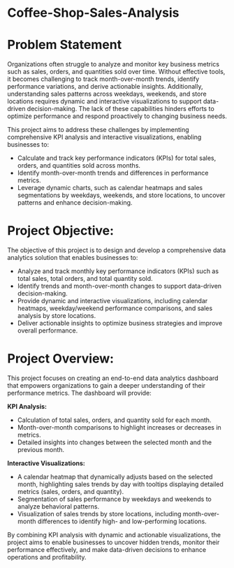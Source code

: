 # Coffee-Shop-Sales-Analysis


# **Problem Statement**

Organizations often struggle to analyze and monitor key business metrics such as sales, orders, and quantities sold over time. Without effective tools, it becomes challenging to track month-over-month trends, identify performance variations, and derive actionable insights. Additionally, understanding sales patterns across weekdays, weekends, and store locations requires dynamic and interactive visualizations to support data-driven decision-making. The lack of these capabilities hinders efforts to optimize performance and respond proactively to changing business needs.

This project aims to address these challenges by implementing comprehensive KPI analysis and interactive visualizations, enabling businesses to:

- Calculate and track key performance indicators (KPIs) for total sales, orders, and quantities sold across months.
- Identify month-over-month trends and differences in performance metrics.
- Leverage dynamic charts, such as calendar heatmaps and sales segmentations by weekdays, weekends, and store locations, to uncover patterns and enhance decision-making.

 # **Project Objective:**

The objective of this project is to design and develop a comprehensive data analytics solution that enables businesses to:

 - Analyze and track monthly key performance indicators (KPIs) such as total sales, total orders, and total quantity sold.
 - Identify trends and month-over-month changes to support data-driven decision-making.
 - Provide dynamic and interactive visualizations, including calendar heatmaps, weekday/weekend performance comparisons, and sales analysis by store locations.
 -  Deliver actionable insights to optimize business strategies and improve overall performance.

# **Project Overview:**

This project focuses on creating an end-to-end data analytics dashboard that empowers organizations to gain a deeper understanding of their performance metrics. The dashboard will provide:

**KPI Analysis:**
- Calculation of total sales, orders, and quantity sold for each month.
- Month-over-month comparisons to highlight increases or decreases in metrics.
- Detailed insights into changes between the selected month and the previous month.

**Interactive Visualizations:**



- A calendar heatmap that dynamically adjusts based on the selected month, highlighting sales trends by day with tooltips displaying detailed metrics (sales, orders, and quantity).
- Segmentation of sales performance by weekdays and weekends to analyze behavioral patterns.
- Visualization of sales trends by store locations, including month-over-month differences to identify high- and low-performing locations.

By combining KPI analysis with dynamic and actionable visualizations, the project aims to enable businesses to uncover hidden trends, monitor their performance effectively, and make data-driven decisions to enhance operations and profitability.
